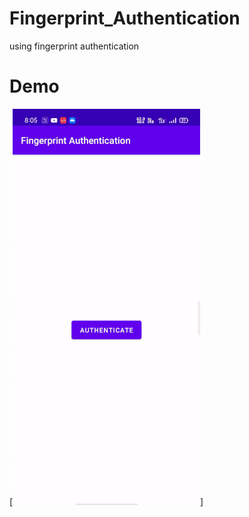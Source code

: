 # Fingerprint_Authentication
using fingerprint authentication

# Demo

[![demo ](./fingerprint2.gif)]
